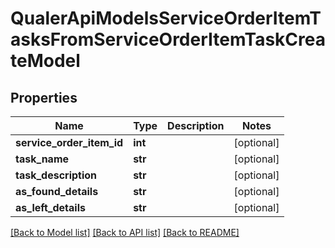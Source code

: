# QualerApiModelsServiceOrderItemTasksFromServiceOrderItemTaskCreateModel

## Properties
Name | Type | Description | Notes
------------ | ------------- | ------------- | -------------
**service_order_item_id** | **int** |  | [optional] 
**task_name** | **str** |  | [optional] 
**task_description** | **str** |  | [optional] 
**as_found_details** | **str** |  | [optional] 
**as_left_details** | **str** |  | [optional] 

[[Back to Model list]](../README.md#documentation-for-models) [[Back to API list]](../README.md#documentation-for-api-endpoints) [[Back to README]](../README.md)


